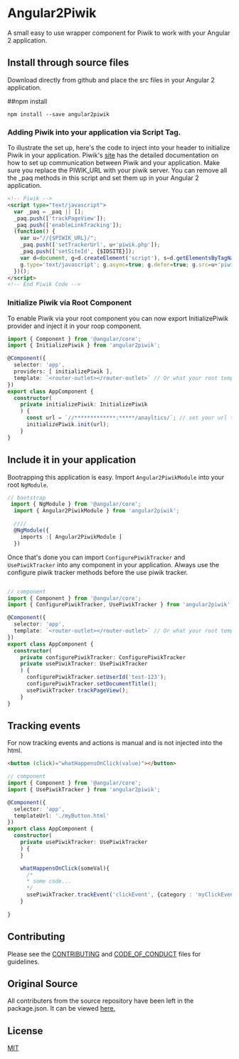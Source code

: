 # Angular2Piwik 

A small easy to use wrapper component for Piwik to work with your Angular 2 application.

## Install through source files

Download directly from github and place the src files in your Angular 2 application. 

##npm install

```npm install --save angular2piwik```


### Adding Piwik into your application via Script Tag.

To illustrate the set up, here's the code to inject into your header to initialize Piwik in your application. Piwik's [site](https://developer.piwik.org/guides/tracking-javascript-guide) has the detailed documentation on how to set up communication between Piwik and your application. 
Make sure you replace the PIWIK_URL with your piwik server. You can remove all the _paq methods in this script and set them up in your Angular 2 application. 

```html
<!-- Piwik -->
<script type="text/javascript">
  var _paq = _paq || [];
  _paq.push(['trackPageView']);
  _paq.push(['enableLinkTracking']);
  (function() {
    var u="//{$PIWIK_URL}/";
    _paq.push(['setTrackerUrl', u+'piwik.php']);
    _paq.push(['setSiteId', {$IDSITE}]);
    var d=document, g=d.createElement('script'), s=d.getElementsByTagName('script')[0];
    g.type='text/javascript'; g.async=true; g.defer=true; g.src=u+'piwik.js'; s.parentNode.insertBefore(g,s);
  })();
</script>
<!-- End Piwik Code -->
```

### Initialize Piwik via Root Component 

To enable Piwik via your root component you can now export InitializePiwik provider and inject it in your roop component.

```ts
import { Component } from '@angular/core';
import { InitializePiwik } from 'angular2piwik';

@Component({
  selector: 'app',
  providers: [ initializePiwik ],
  template: `<router-outlet></router-outlet>` // Or what your root template is.
})
export class AppComponent {
  constructor(
    private initializePiwik: InitializePiwik
    ) {
      const url = `//*************:*****/anayltics/`; // set your url to whatever should be communicating with Piwik with the correct backslashes
      initializePiwik.init(url);
    }
}

```

## Include it in your application

Bootrapping this application is easy. Import ```Angular2PiwikModule``` into your root ```NgModule```.

```ts
// bootstrap
 import { NgModule } from '@angular/core';
  import { Angular2PiwikModule } from 'angular2piwik';

  ////
  @NgModule({
    imports :[ Angular2PiwikModule ]
  })
```

Once that's done you can import ```ConfigurePiwikTracker``` and ```UsePiwikTracker``` into any component in your application. Always use the configure piwik tracker methods before the use piwik tracker.

```ts

// component
import { Component } from '@angular/core';
import { ConfigurePiwikTracker, UsePiwikTracker } from 'angular2piwik';

@Component({
  selector: 'app',
  template: `<router-outlet></router-outlet>` // Or what your root template is.
})
export class AppComponent {
  constructor(
    private configurePiwikTracker: ConfigurePiwikTracker
    private usePiwikTracker: UsePiwikTracker
    ) {
      configurePiwikTracker.setUserId('test-123');
      configurePiwikTracker.setDocumentTitle();
      usePiwikTracker.trackPageView();
    }
}


```


## Tracking events

For now tracking events and actions is manual and is not injected into the html. 

```html
<button (click)="whatHappensOnClick(value)"></button>
```

```ts
// component
import { Component } from '@angular/core';
import { UsePiwikTracker } from 'angular2piwik';

@Component({
  selector: 'app',
  templateUrl: './myButton.html'
})
export class AppComponent {
  constructor(
    private usePiwikTracker: UsePiwikTracker
    ) {
    }

    whatHappensOnClick(someVal){
      /*
      * some code...
      */
      usePiwikTracker.trackEvent('clickEvent', {category : 'myClickEvents', label: 'generalClicks', value: someVal})
    }
  
}
```


## Contributing

Please see the [CONTRIBUTING](https://github.com/awronka/Angular2Piwik/blob/master/.github/contribute.md) and [CODE_OF_CONDUCT](https://github.com/awronka/Angular2Piwik/blob/master/.github/codeOfConduct.md) files for guidelines.

## Original Source

All contributers from the source repository have been left in the package.json. It can be viewed [here.](https://github.com/angulartics/angulartics2)

## License

[MIT](LICENSE)
